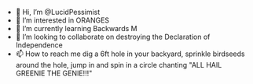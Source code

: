 - 👋 Hi, I’m @LucidPessimist
- 👀 I’m interested in ORANGES
- 🌱 I’m currently learning Backwards  M
- 💞️ I’m looking to collaborate on destroying the Declaration of Independence
- 📫 How to reach me dig a 6ft hole in your backyard, sprinkle birdseeds around the hole, jump in and spin in a circle chanting "ALL HAIL GREENIE THE GENIE!!!"

<!---
LucidPessimist/LucidPessimist is a ✨ special ✨ repository because its `README.md` (this file) appears on your GitHub profile.
You can click the Preview link to take a look at your changes.
--->
